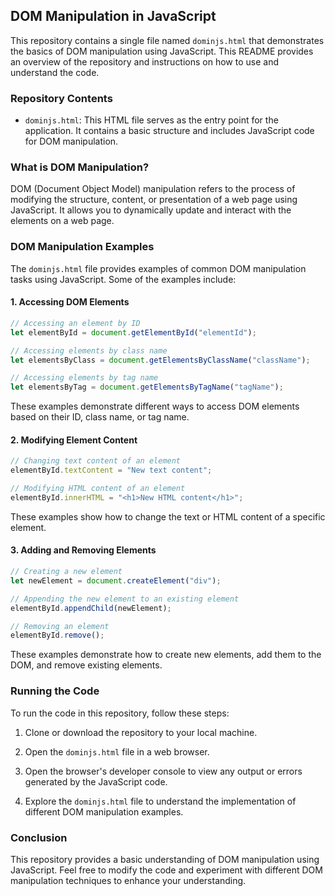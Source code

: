 ## DOM Manipulation in JavaScript

This repository contains a single file named `dominjs.html` that demonstrates the basics of DOM manipulation using JavaScript. This README provides an overview of the repository and instructions on how to use and understand the code.

### Repository Contents

- `dominjs.html`: This HTML file serves as the entry point for the application. It contains a basic structure and includes JavaScript code for DOM manipulation.

### What is DOM Manipulation?

DOM (Document Object Model) manipulation refers to the process of modifying the structure, content, or presentation of a web page using JavaScript. It allows you to dynamically update and interact with the elements on a web page.

### DOM Manipulation Examples

The `dominjs.html` file provides examples of common DOM manipulation tasks using JavaScript. Some of the examples include:

#### 1. Accessing DOM Elements

```javascript
// Accessing an element by ID
let elementById = document.getElementById("elementId");

// Accessing elements by class name
let elementsByClass = document.getElementsByClassName("className");

// Accessing elements by tag name
let elementsByTag = document.getElementsByTagName("tagName");
```

These examples demonstrate different ways to access DOM elements based on their ID, class name, or tag name.

#### 2. Modifying Element Content

```javascript
// Changing text content of an element
elementById.textContent = "New text content";

// Modifying HTML content of an element
elementById.innerHTML = "<h1>New HTML content</h1>";
```

These examples show how to change the text or HTML content of a specific element.

#### 3. Adding and Removing Elements

```javascript
// Creating a new element
let newElement = document.createElement("div");

// Appending the new element to an existing element
elementById.appendChild(newElement);

// Removing an element
elementById.remove();
```

These examples demonstrate how to create new elements, add them to the DOM, and remove existing elements.

### Running the Code

To run the code in this repository, follow these steps:

1. Clone or download the repository to your local machine.

2. Open the `dominjs.html` file in a web browser.

3. Open the browser's developer console to view any output or errors generated by the JavaScript code.

4. Explore the `dominjs.html` file to understand the implementation of different DOM manipulation examples.

### Conclusion

This repository provides a basic understanding of DOM manipulation using JavaScript. Feel free to modify the code and experiment with different DOM manipulation techniques to enhance your understanding.

